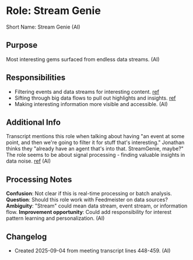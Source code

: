 # Role: Stream Genie

Short Name: Stream Genie (AI)

## Purpose

Most interesting gems surfaced from endless data streams. (AI)

## Responsibilities

- Filtering events and data streams for interesting content. [ref](meetings/2025-09-03-initial-setup.md:448-459)
- Sifting through big data flows to pull out highlights and insights. [ref](meetings/2025-09-03-initial-setup.md:448-459)
- Making interesting information more visible and accessible. (AI)

## Additional Info

Transcript mentions this role when talking about having "an event at some point, and then we're going to filter it for stuff that's interesting." Jonathan thinks they "already have an agent that's into that. StreamGenie, maybe?" The role seems to be about signal processing - finding valuable insights in data noise. [ref](meetings/2025-09-03-initial-setup.md:448-459) (AI)

## Processing Notes

**Confusion**: Not clear if this is real-time processing or batch analysis. **Question**: Should this role work with Feedmeister on data sources? **Ambiguity**: "Stream" could mean data stream, event stream, or information flow. **Improvement opportunity**: Could add responsibility for interest pattern learning and personalization. (AI)

## Changelog

- Created 2025-09-04 from meeting transcript lines 448-459. (AI)